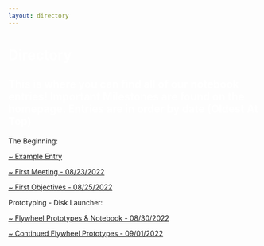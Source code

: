 ```yaml
---
layout: directory
---
```


<h1> <span style="color:white">Directory</span> </h1>
<h2 style="color:white"> This is where you can find all of our notebook entries! Important Milestones are found on the homepage. Entries are in order by date (Oldest At Top) </h2>
<p>The Beginning:</p>
<a href="Entries/EntryExample">~ Example Entry </a>
<p> </p>
<a href="Entries/08-23-2022">~ First Meeting - 08/23/2022 </a>
<p> </p>
<a href="Entries/08-25-2022">~ First Objectives - 08/25/2022 </a>
<p> </p>
<p>Prototyping - Disk Launcher:</p>
<a href="Entries/08-30-2022">~ Flywheel Prototypes & Notebook - 08/30/2022 </a>
<p> </p>
<a href="Entries/09-01-2022">~ Continued Flywheel Prototypes - 09/01/2022 </a>
<p> </p>


